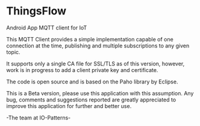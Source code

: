 # ThingsFlow
Android App MQTT client for IoT 

This MQTT Client provides a simple implementation capable of one connection at the time, publishing and multiple subscriptions to any given topic.

It supports only a single CA file for SSL/TLS as of this version, however, work is in progress to add a client private key and certificate.

The code is open source and is based on the Paho library by Eclipse.

This is a Beta version, please use this application with this assumption. Any bug, comments and suggestions reported are greatly appreciated to improve this application for further and better use. 

-The team at IO-Patterns-
